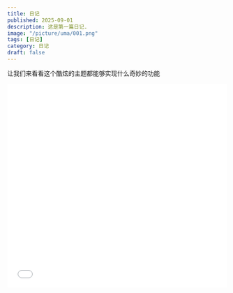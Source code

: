 ```yaml
---
title: 日记
published: 2025-09-01
description: 这是第一篇日记.
image: "/picture/uma/001.png"
tags: [日记]
category: 日记
draft: false
---
```


  让我们来看看这个酷炫的主题都能够实现什么奇妙的功能
  
  <iframe width="100%" height="468" src="//player.bilibili.com/player.html?bvid=BV1pa4y1D7ir" scrolling="no" border="0" frameborder="no" framespacing="0" allowfullscreen="true"> </iframe>
